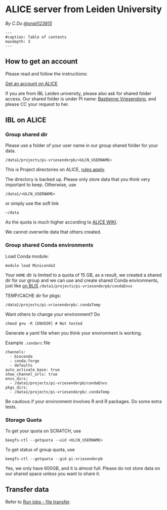 # ALICE server from Leiden University

*By C.Du [@snail123815](https://github.com/snail123815)*

```{toctree}
---
#caption: Table of contents
maxdepth: 3
---
```

## How to get an account

Please read and follow the instructions:

[Get an account on ALICE](https://pubappslu.atlassian.net/wiki/spaces/HPCWIKI/pages/37519441/Getting+an+account+on+ALICE)

If you are from IBL Leiden university, please also ask for shared folder access. Our shared folder is under PI name: [Bastienne Vriesendorp](https://www.universiteitleiden.nl/en/staffmembers/bastienne-vriesendorp), and please CC your request to her. 

## IBL on ALICE
 
### Group shared dir

Please use a folder of your user name in our group shared folder for your data.

`/data1/projects/pi-vriesendorpb/<ULCN_USERNAME>`

This is Project directories on ALICE, [rules apply](https://pubappslu.atlassian.net/wiki/spaces/HPCWIKI/pages/37519552/Storage+on+ALICE#Project-directories).

The directory is backed up. Please only store data that you think very important to keep. Otherwise, use

`/data1/<ULCN_USERNAME>`

or simply use the soft link

`~/data`

As the quota is much higher according to [ALICE WIKI](https://pubappslu.atlassian.net/wiki/spaces/HPCWIKI/pages/37519552/Storage+on+ALICE#The-scratch-shared-file-system-on-%2Fdata1).
 
We cannot overwrite data that others created.
 
### Group shared Conda environments

Load Conda module:

```shell
module load Miniconda3
```

Your `HOME` dir is limited to a quota of 15 GB, as a result, we created a shared dir for our group and we can use and create shared Conda environments, just like [on BLIS](../basic_tools/micromamba.md#blis-users)
`/data1/projects/pi-vriesendorpb/condaEnvs`

TEMP/CACHE dir for pkgs:

`/data1/projects/pi-vriesendorpb/.condaTemp`

Want others to change your environment? Do

`chmod g+w -R [ENVDIR] # Not tested`

Generate a yaml file when you think your environment is working.
 
Example `.condarc` file

```
channels:
  - bioconda
  - conda-forge
  - defaults
auto_activate_base: true
show_channel_urls: true
envs_dirs:
  - /data1/projects/pi-vriesendorpb/condaEnvs
pkgs_dirs:
  - /data1/projects/pi-vriesendorpb/.condaTemp
```
 
Be cautious if your environment involves R and R packages. Do some extra tests.

### Storage Quota

To get your quota on SCRATCH, use

`beegfs-ctl --getquota --uid <ULCN_USERNAME>`

To get status of group quota, use

`beegfs-ctl --getquota --gid pi-vriesendorpb`

Yes, we only have 600GB, and it is almost full. Please do not store data on our shared space unless you want to share it.

## Transfer data

Refer to [Run jobs - file transfer](../IBL_servers/Run%20jobs.md#file-transfer).